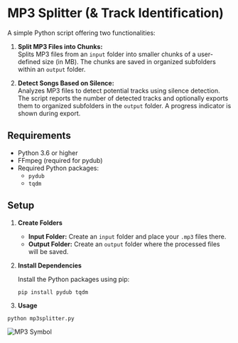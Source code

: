# MP3 Splitter (& Track Identification)

A simple Python script offering two functionalities:

1. **Split MP3 Files into Chunks:**  
   Splits MP3 files from an `input` folder into smaller chunks of a user-defined size (in MB). The chunks are saved in organized subfolders within an `output` folder.

2. **Detect Songs Based on Silence:**  
   Analyzes MP3 files to detect potential tracks using silence detection. The script reports the number of detected tracks and optionally exports them to organized subfolders in the `output` folder. A progress indicator is shown during export.

## Requirements

- Python 3.6 or higher
- FFmpeg (required for pydub)
- Required Python packages:
  - `pydub`
  - `tqdm`

## Setup

1. **Create Folders**

   - **Input Folder:** Create an `input` folder and place your `.mp3` files there.
   - **Output Folder:** Create an `output` folder where the processed files will be saved.

2. **Install Dependencies**

   Install the Python packages using pip:
   ```bash
   pip install pydub tqdm

3. **Usage**

`python mp3splitter.py`


![MP3 Symbol](./mp3.jpg)
